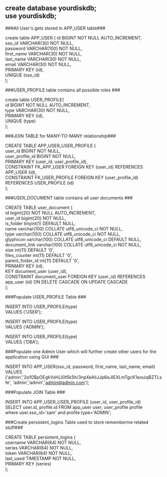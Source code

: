create database yourdiskdb;   
use yourdiskdb;
---
###All User's gets stored in APP_USER table###

create table APP_USER (
id BIGINT NOT NULL AUTO_INCREMENT,  
sso_id VARCHAR(30) NOT NULL,  
password VARCHAR(100) NOT NULL,  
first_name VARCHAR(30) NOT NULL,  
last_name  VARCHAR(30) NOT NULL,  
email VARCHAR(30) NOT NULL,  
PRIMARY KEY (id),  
UNIQUE (sso_id)  
);
   
###USER_PROFILE table contains all possible roles ###

create table USER_PROFILE(  
   id BIGINT NOT NULL AUTO_INCREMENT,  
   type VARCHAR(30) NOT NULL,  
   PRIMARY KEY (id),  
   UNIQUE (type)  
);
   
###JOIN TABLE for MANY-TO-MANY relationship###

CREATE TABLE APP_USER_USER_PROFILE (  
    user_id BIGINT NOT NULL,  
    user_profile_id BIGINT NOT NULL,  
    PRIMARY KEY (user_id, user_profile_id),  
    CONSTRAINT FK_APP_USER FOREIGN KEY (user_id) REFERENCES APP_USER (id),  
    CONSTRAINT FK_USER_PROFILE FOREIGN KEY (user_profile_id) REFERENCES USER_PROFILE (id)  
);  

###USER_DOCUMENT table contains all user documents ###

CREATE TABLE user_document (  
id bigint(20) NOT NULL AUTO_INCREMENT,  
user_id bigint(20) NOT NULL,  
is_folder tinyint(1) DEFAULT NULL,  
name varchar(100) COLLATE utf8_unicode_ci NOT NULL,  
type varchar(100) COLLATE utf8_unicode_ci NOT NULL,  
glyphicon varchar(100) COLLATE utf8_unicode_ci DEFAULT NULL,  
document_link varchar(100) COLLATE utf8_unicode_ci NOT NULL,  
size int(11) DEFAULT '0',  
files_counter int(11) DEFAULT '0',  
parent_folder_id int(11) DEFAULT '0',  
  PRIMARY KEY (id),  
  KEY document_user (user_id),  
  CONSTRAINT document_user FOREIGN KEY (user_id) REFERENCES app_user (id) ON DELETE CASCADE ON UPDATE CASCADE  
);  
  
###Populate USER_PROFILE Table ###

INSERT INTO USER_PROFILE(type)    
VALUES ('USER');

INSERT INTO USER_PROFILE(type)  
VALUES ('ADMIN');  
  
INSERT INTO USER_PROFILE(type)  
VALUES ('DBA');  
  
  
###Populate one Admin User which will further create other users for the application using GUI ###

INSERT INTO APP_USER(sso_id, password, first_name, last_name, email)  
VALUES ('admin','$2a$10$pOEgkVsH/J0t5k5h/3npXeAliJJp6eJIEXLmTgcK1eouiqBZTLsfe', 'admin','admin','admin@admin.com');  
  
  
###Populate JOIN Table ###

INSERT INTO APP_USER_USER_PROFILE (user_id, user_profile_id)  
  SELECT user.id, profile.id FROM app_user user, user_profile profile  
  where user.sso_id='sam' and profile.type='ADMIN';  
 
###Create persistent_logins Table used to store rememberme related stuff###

CREATE TABLE persistent_logins (  
    username VARCHAR(64) NOT NULL,  
    series VARCHAR(64) NOT NULL,  
    token VARCHAR(64) NOT NULL,  
    last_used TIMESTAMP NOT NULL,  
    PRIMARY KEY (series)  
);


